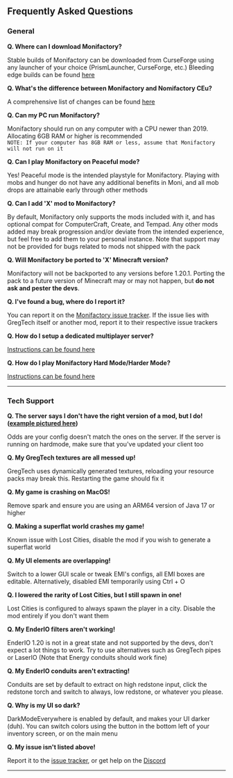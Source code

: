 ## Frequently Asked Questions
### General
**Q. Where can I download Monifactory?**

Stable builds of Monifactory can be downloaded from CurseForge using any launcher of your choice (PrismLauncher, CurseForge, etc.)
Bleeding edge builds can be found [here](https://github.com/ThePansmith/Monifactory/releases)

**Q. What's the difference between Monifactory and Nomifactory CEu?**

A comprehensive list of changes can be found [here](CHANGELOG.md)

**Q. Can my PC run Monifactory?**

Monifactory should run on any computer with a CPU newer than 2019. Allocating 6GB RAM or higher is recommended<br>
``NOTE: If your computer has 8GB RAM or less, assume that Monifactory will not run on it``

**Q. Can I play Monifactory on Peaceful mode?**

Yes! Peaceful mode is the intended playstyle for Monifactory. Playing with mobs and hunger do not have any additional benefits in Moni, and all mob drops are attainable early through other methods

**Q. Can I add 'X' mod to Monifactory?**

By default, Monifactory only supports the mods included with it, and has optional compat for ComputerCraft, Create, and Tempad. Any other mods added may break progression and/or deviate from the intended experience, but feel free to add them to your personal instance. Note that support may not be provided for bugs related to mods not shipped with the pack

**Q. Will Monifactory be ported to 'X' Minecraft version?**

Monifactory will not be backported to any versions before 1.20.1. Porting the pack to a future version of Minecraft may or may not happen, but **do not ask and pester the devs**.

**Q. I've found a bug, where do I report it?**

You can report it on the [Monifactory issue tracker](https://github.com/ThePansmith/Monifactory/issues). If the issue lies with GregTech itself or another mod, report it to their respective issue trackers

**Q. How do I setup a dedicated multiplayer server?**

[Instructions can be found here](https://github.com/ThePansmith/Monifactory?tab=readme-ov-file#dedicated-server-installation)

<!--- Essential PSA, I've commented this out for now. Feel free to edit/uncomment 

**Q. Does Monifactory support Essential world hosting?**

Essential is not officially supported, and various unsupported bugs and crashes may arise from hosting using it. Support will not be provided for these -->

**Q. How do I play Monifactory Hard Mode/Harder Mode?**

[Instructions can be found here](https://github.com/ThePansmith/Monifactory?tab=readme-ov-file#hardharder-mode-installation)

<hr>

### Tech Support

**Q. The server says I don't have the right version of a mod, but I do! ([example pictured here](https://imgur.com/GL1GdwW))**

Odds are your config doesn't match the ones on the server. If the server is running on hardmode, make sure that you've updated your client too

**Q. My GregTech textures are all messed up!**

GregTech uses dynamically generated textures, reloading your resource packs may break this. Restarting the game should fix it

**Q. My game is crashing on MacOS!**

Remove spark and ensure you are using an ARM64 version of Java 17 or higher

**Q. Making a superflat world crashes my game!**

Known issue with Lost Cities, disable the mod if you wish to generate a superflat world

**Q. My UI elements are overlapping!**

Switch to a lower GUI scale or tweak EMI's configs, all EMI boxes are editable. Alternatively, disabled EMI temporarily using Ctrl + O

**Q. I lowered the rarity of Lost Cities, but I still spawn in one!**

Lost Cities is configured to always spawn the player in a city. Disable the mod entirely if you don't want them

**Q. My EnderIO filters aren't working!**

EnderIO 1.20 is not in a great state and not supported by the devs, don't expect a lot things to work. Try to use alternatives such as GregTech pipes or LaserIO (Note that Energy conduits should work fine)

**Q. My EnderIO conduits aren't extracting!**

Conduits are set by default to extract on high redstone input, click the redstone torch and switch to always, low redstone, or whatever you please.

**Q. Why is my UI so dark?**

DarkModeEverywhere is enabled by default, and makes your UI darker (duh). You can switch colors using the button in the bottom left of your inventory screen, or on the main menu

**Q. My issue isn't listed above!**

Report it to the [issue tracker](https://github.com/ThePansmith/Monifactory/issues), or get help on the [Discord](https://discord.gg/N8b2JEfAqb)

<hr>

<!-- Todo; uncomment when #549 is merged
## Contributing to Monifactory

See more at [CONTRIBUTING.md](https://github.com/ThePansmith/Monifactory/CONTRIBUTING.md)
-->
